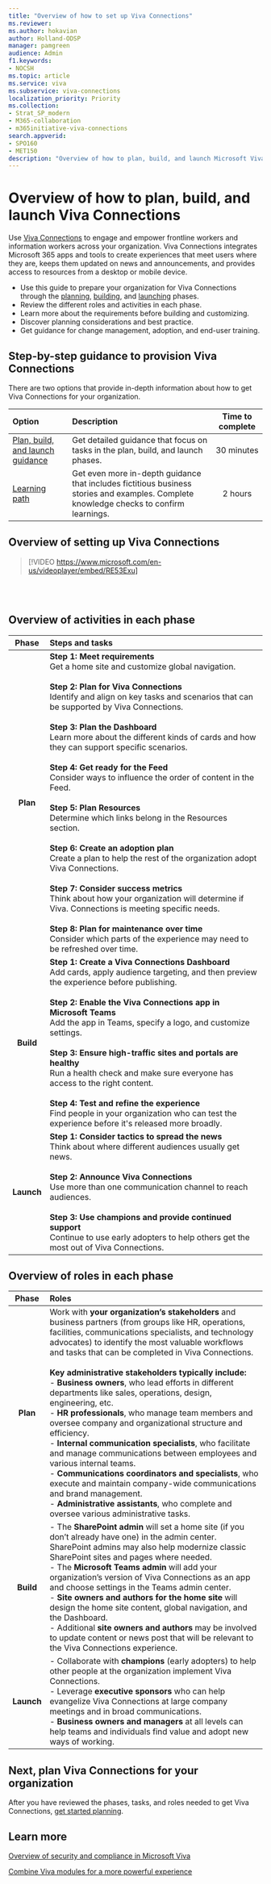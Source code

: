 ```yaml
---
title: "Overview of how to set up Viva Connections"
ms.reviewer: 
ms.author: hokavian
author: Holland-ODSP
manager: pamgreen
audience: Admin
f1.keywords:
- NOCSH
ms.topic: article
ms.service: viva
ms.subservice: viva-connections
localization_priority: Priority
ms.collection:  
- Strat_SP_modern
- M365-collaboration
- m365initiative-viva-connections
search.appverid:
- SPO160
- MET150
description: "Overview of how to plan, build, and launch Microsoft Viva Connections for your organization"
---
```


# Overview of how to plan, build, and launch Viva Connections

Use [Viva Connections](viva-connections-overview.md) to engage and empower frontline workers and information workers across your organization. Viva Connections integrates Microsoft 365 apps and tools to create experiences that meet users where they are, keeps them updated on news and announcements, and provides access to resources from a desktop or mobile device. 

- Use this guide to prepare your organization for Viva Connections through the [planning](plan-viva-connections.md), [building](build-viva-connections.md), and [launching](launch-viva-connections.md) phases.
- Review the different roles and activities in each phase.
- Learn more about the requirements before building and customizing.
- Discover planning considerations and best practice.
- Get guidance for change management, adoption, and end-user training.


## Step-by-step guidance to provision Viva Connections
There are two options that provide in-depth information about how to get Viva Connections for your organization.

| Option                  | Description        | Time to complete|
| :--------------------- | :--------------------|:----------------------:|
| [Plan, build, and launch guidance](plan-viva-connections.md) | Get detailed guidance that focus on tasks in the plan, build, and launch phases.   | 30 minutes           |
| [Learning path](/training/paths/viva-connections-get-started/)    | Get even more in-depth guidance that includes fictitious business stories and examples. Complete knowledge checks to confirm learnings.       | 2 hours            | 


## Overview of setting up Viva Connections

> [!VIDEO https://www.microsoft.com/en-us/videoplayer/embed/RE53Exu]

<br>
<br>


## Overview of activities in each phase
| Phase                 | Steps and tasks                 |  
| :-------------------: | :------------------- | 
| **Plan**  | **Step 1: Meet requirements** <br> Get a home site and customize global navigation. <br><br> **Step 2: Plan for Viva Connections** <br> Identify and align on key tasks and scenarios that can be supported by Viva Connections. <br><br> **Step 3: Plan the Dashboard** <br> Learn more about the different kinds of cards and how they can support specific scenarios. <br><br> **Step 4: Get ready for the Feed** <br> Consider ways to influence the order of content in the Feed. <br><br> **Step 5: Plan Resources** <br> Determine which links belong in the Resources section. <br><br> **Step 6: Create an adoption plan** <br> Create a plan to help the rest of the organization adopt Viva Connections. <br><br> **Step 7: Consider success metrics** <br> Think about how your organization will determine if Viva. Connections is meeting specific needs. <br><br> **Step 8: Plan for maintenance over time** <br> Consider which parts of the experience may need to be refreshed over time.|  
| **Build** | **Step 1: Create a Viva Connections Dashboard** <br> Add cards, apply audience targeting, and then preview the experience before publishing. <br><br> **Step 2: Enable the Viva Connections app in Microsoft Teams** <br> Add the app in Teams, specify a logo, and customize settings. <br><br> **Step 3: Ensure high-traffic sites and portals are healthy** <br> Run a health check and make sure everyone has access to the right content. <br><br> **Step 4: Test and refine the experience** <br> Find people in your organization who can test the experience before it's released more broadly. |  
| **Launch** | **Step 1: Consider tactics to spread the news** <br> Think about where different audiences usually get news. <br><br> **Step 2: Announce Viva Connections** <br> Use more than one communication channel to reach audiences.  <br><br> **Step 3: Use champions and provide continued support** <br> Continue to use early adopters to help others get the most out of Viva Connections.| 



## Overview of roles in each phase
| Phase                | Roles                 | 
| :------------------: | :------------------- | 
| **Plan**  | Work with **your organization’s stakeholders** and business partners (from groups like HR, operations, facilities, communications specialists, and technology advocates) to identify the most valuable workflows and tasks that can be completed in Viva Connections. <br><br> **Key administrative stakeholders typically include:**  <br> - **Business owners**, who lead efforts in different departments like sales, operations, design, engineering, etc. <br>  - **HR professionals**, who manage team members and oversee company and organizational structure and efficiency. <br> - **Internal communication specialists**, who facilitate and manage communications between employees and various internal teams. <br> - **Communications coordinators and specialists**, who execute and maintain company-wide communications and brand management. <br> - **Administrative assistants**, who complete and oversee various administrative tasks. |  
| **Build** | - The **SharePoint admin** will set a home site (if you don’t already have one) in the admin center. SharePoint admins may also help modernize classic SharePoint sites and pages where needed. <br> - The **Microsoft Teams admin** will add your organization’s version of Viva Connections as an app and choose settings in the Teams admin center. <br> - **Site owners and authors for the home site** will design the home site content, global navigation, and the Dashboard. <br> - Additional **site owners and authors** may be involved to update content or news post that will be relevant to the Viva Connections experience.   |  
| **Launch**  |  - Collaborate with **champions** (early adopters) to help other people at the organization implement Viva Connections. <br> - Leverage **executive sponsors** who can help evangelize Viva Connections at large company meetings and in broad communications. <br> - **Business owners and managers** at all levels can help teams and individuals find value and adopt new ways of working.  |  



## Next, plan Viva Connections for your organization
After you have reviewed the phases, tasks, and roles needed to get Viva Connections, [get started planning](plan-viva-connections.md). 


## Learn more

[Overview of security and compliance in Microsoft Viva](/viva/microsoft-viva-security)

[Combine Viva modules for a more powerful experience](/viva/learn-how-to-combine-modules)
